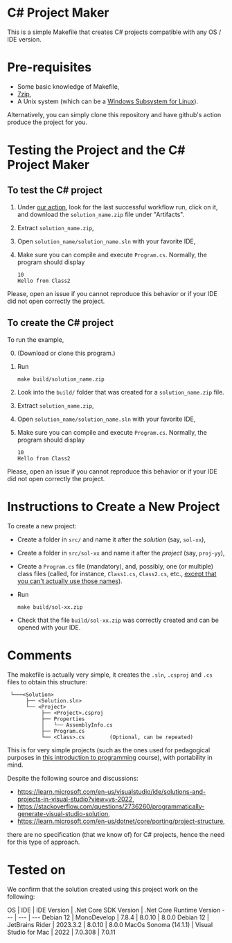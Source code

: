 # C# Project Maker

This is a simple Makefile that creates C# projects compatible with any OS / IDE version.

# Pre-requisites

- Some basic knowledge of Makefile,
- [7zip](https://7-zip.org/),
- A Unix system (which can be a [Windows Subsystem for Linux](https://learn.microsoft.com/en-us/windows/wsl/about)).

Alternatively, you can simply clone this repository and have github's action produce the project for you.

# Testing the Project and the C# Project Maker

## To test the C# project 

1. Under [our action](https://github.com/csci-1301/C-Sharp-project-maker/actions), look for the last successful workflow run, click on it, and download the `solution_name.zip` file under "Artifacts".
2. Extract `solution_name.zip`,
4. Open `solution_name/solution_name.sln` with your favorite IDE,
5. Make sure you can compile and execute `Program.cs`. Normally, the program should display
    
    ```
    10
    Hello from Class2
    ```

Please, open an issue if you cannot reproduce this behavior or if your IDE did not open correctly the project.

## To create the C# project

To run the example, 

0. (Download or clone this program.)
1. Run

    ```
    make build/solution_name.zip
    ```

2. Look into the `build/` folder that was created for a `solution_name.zip` file.
3. Extract `solution_name.zip`,
4. Open `solution_name/solution_name.sln` with your favorite IDE,
5. Make sure you can compile and execute `Program.cs`. Normally, the program should display
    
    ```
    10
    Hello from Class2
    ```

Please, open an issue if you cannot reproduce this behavior or if your IDE did not open correctly the project.

    
# Instructions to Create a New Project

To create a new project:

- Create a folder in `src/` and name it after the _solution_ (say, `sol-xx`),
- Create a folder in `src/sol-xx` and name it after the _project_ (say, `proj-yy`),
- Create a `Program.cs` file (mandatory), and, possibly, one (or multiple) class files (called, for instance, `Class1.cs`, `Class2.cs`, etc., [except that you can't actually use those names](https://github.com/csci-1301/C-Sharp-project-maker/issues/1)).
- Run 
    
    ```
    make build/sol-xx.zip
    ```
- Check that the file `build/sol-xx.zip` was correctly created and can be opened with your IDE.

# Comments

The makefile is actually very simple, it creates the `.sln`, `.csproj` and `.cs` files to obtain this structure:

```
 └───<Solution>
      ├── <Solution.sln>
      └── <Project>
           ├── <Project>.csproj
           ├── Properties
           │   └── AssemblyInfo.cs
           ├── Program.cs           
           └── <Class>.cs	     (Optional, can be repeated)
```

This is for very simple projects (such as the ones used for pedagogical purposes in [this introduction to programming](https://csci-1301.github.io/) course), with portability in mind.

Despite the following source and discussions:

- <https://learn.microsoft.com/en-us/visualstudio/ide/solutions-and-projects-in-visual-studio?view=vs-2022>,
- <https://stackoverflow.com/questions/2736260/programmatically-generate-visual-studio-solution>,
- <https://learn.microsoft.com/en-us/dotnet/core/porting/project-structure>,

there are no specification (that we know of) for C# projects, hence the need for this type of approach.

# Tested on

We confirm that the solution created using this project work on the following:

OS | IDE | IDE Version | .Net Core SDK Version | .Net Core Runtime Version
--- | --- | --- 
Debian 12 | MonoDevelop | 7.8.4 | 8.0.10 | 8.0.0 
Debian 12 | JetBrains Rider | 2023.3.2 | 8.0.10 | 8.0.0 
MacOs Sonoma (14.1.1) | Visual Studio for Mac | 2022 | 7.0.308 | 7.0.11
